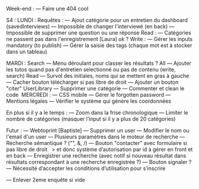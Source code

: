 Week-end :
— Faire une 404 cool 

S4 :
LUNDI :
Requêtes :
— Ajout catégorie pour un entretien du dashboard (savedInterviews)
— Impossible de changer l'interviewé (en back)
— Impossible de supprimer une question ou une réponse
Read :
— Catégories ne passent pas dans l'enregistrement [Laura] ok ?
Write :
— Gérer les inputs mandatory (to publish)
— Gérer la saisie des tags (chaque mot est à stocker dans un tableau)



MARDI :
Search
— Menu déroulant pour classer les résultats ?
All
— Ajouter les tutos quand pas d'entretien selectionné ou pas de contenu (write, search)
Read
— Survol des initiales, noms qui se mettent en gras à gauche
— Cacher bouton télécharger si pas libre de droit
— Ajouter un bouton "citer" 
UserLibrary — Supprimer une catégorie
— Commenter et clean le code 
MERCREDI :
— CSS mobile
— Gérer le forgotten password
— Mentions légales
— Vérifier le système qui génère les coordonnées

En plus si il y a le temps :
— Zoom dans la frise chronologique
— Limiter le nombre de catégories (masquer l’input si il y a plus de 20 catégories)

Futur :
— Webtoprint [Baptiste]
— Supprimer un user 
— Modifier le nom ou l'email d'un user
— Plusieurs paramètres dans le moteur de recherche
— Recherche sémantique ? ("", &, /)
— Bouton "contacter" avec formulaire si pas libre de droit       > et donc système d’autorisation par id à gérer en front et en back
— Enregistrer une recherche (avec notif si nouveau résultat dans résultats correspondant à une recherche enregistrée ?)
— Bouton signaler ?
— Nécessité d’accepter les conditions d’utilisation pour s’inscrire

— Enlever 2eme enquête si vide